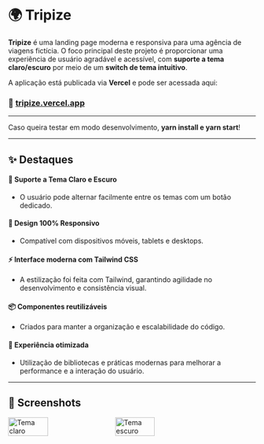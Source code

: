 # 🌍 Tripize

**Tripize** é uma landing page moderna e responsiva para uma agência de viagens fictícia. O foco principal deste projeto é proporcionar uma experiência de usuário agradável e acessível, com **suporte a tema claro/escuro** por meio de um **switch de tema intuitivo**.

A aplicação está publicada via **Vercel** e pode ser acessada aqui:  
### 🔗 [tripize.vercel.app](https://tripize.vercel.app)

----

Caso queira testar em modo desenvolvimento, **yarn install e yarn start**!

---

## ✨ Destaques

#### 🎨 Suporte a Tema Claro e Escuro
- O usuário pode alternar facilmente entre os temas com um botão dedicado.

#### 📱 Design 100% Responsivo
- Compatível com dispositivos móveis, tablets e desktops.

#### ⚡ Interface moderna com Tailwind CSS
- A estilização foi feita com Tailwind, garantindo agilidade no desenvolvimento e consistência visual.

#### 📦 Componentes reutilizáveis
- Criados para manter a organização e escalabilidade do código.

#### 🔧 Experiência otimizada
- Utilização de bibliotecas e práticas modernas para melhorar a performance e a interação do usuário.

---

## 📸 Screenshots

<div style="display: flex; gap: 16px;">
  <img src="https://github.com/user-attachments/assets/2be16592-5fdb-46f4-b1ed-7f8b0d4cee37" alt="Tema claro" width="40%" />
  <img src="https://github.com/user-attachments/assets/3c6f8eaa-aa2c-4fc6-858c-22c554f6c2d3" alt="Tema escuro" width="40%" />
</div>
